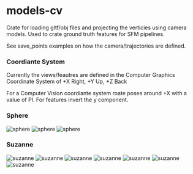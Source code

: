# models-cv
Crate for loading gltf/obj files and projecting the verticies using camera models. Used to crate ground truth features for SFM pipelines. 

See save_points examples on how the camera/trajectories are defined.

### Coordiante System
Currently the views/feautres are defined in the Computer Graphics Coordinate System of +X Right, +Y Up, +Z Back

For a Computer Vision coordiante system roate poses around +X with a value of PI. For features invert the y component.

### Sphere
![sphere](doc/camera_features_sphere_1.png)
![sphere](doc/camera_features_sphere_2.png)
![sphere](doc/camera_features_sphere_3.png)


### Suzanne
![suzanne](doc/camera_features_Suzanne_1.png)
![suzanne](doc/camera_features_Suzanne_2.png)
![suzanne](doc/camera_features_Suzanne_3.png)
![suzanne](doc/camera_features_Suzanne_4.png)
![suzanne](doc/camera_features_Suzanne_5.png)
![suzanne](doc/camera_features_Suzanne_6.png)
![suzanne](doc/camera_features_Suzanne_7.png)


